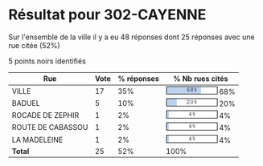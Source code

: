# Résultat pour 302-CAYENNE

Sur l'ensemble de la ville il y a eu 48 réponses dont 25 réponses avec une rue citée (52%)

5 points noirs identifiés

| Rue | Vote | % réponses | % Nb rues cités|
|-----|------|------------|----------------|
| VILLE | 17 | 35% | <img src="../../img/bar_68.gif" />&nbsp;68%|
| BADUEL | 5 | 10% | <img src="../../img/bar_20.gif" />&nbsp;20%|
| ROCADE DE ZEPHIR | 1 | 2% | <img src="../../img/bar_4.gif" />&nbsp;4%|
| ROUTE DE CABASSOU | 1 | 2% | <img src="../../img/bar_4.gif" />&nbsp;4%|
| LA MADELEINE | 1 | 2% | <img src="../../img/bar_4.gif" />&nbsp;4%|
| **Total** | 25 | 52% | 100%|
